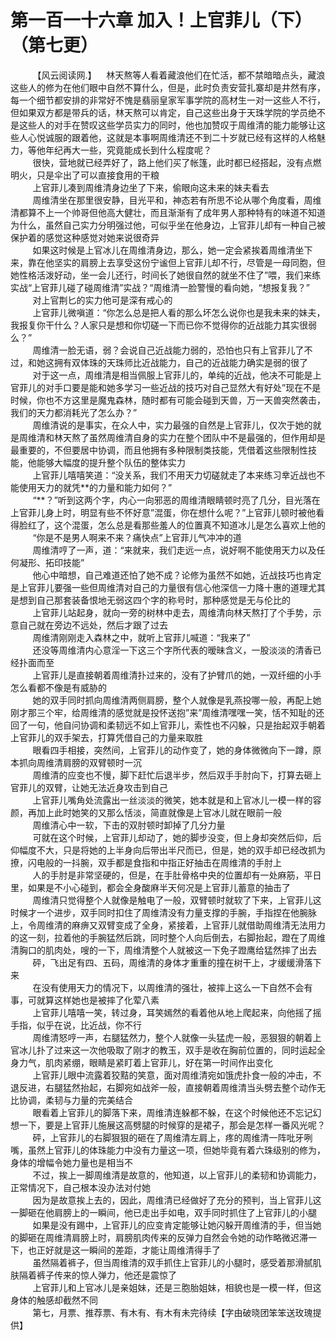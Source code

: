 <h1>第一百一十六章 加入！上官菲儿（下）（第七更）</h1>
<div id="content">&nbsp&nbsp&nbsp&nbsp&nbsp&nbsp&nbsp&nbsp
 【风云阅读网.】    林天熬等人看着藏浪他们在忙活，都不禁暗暗点头，藏浪这些人的修为在他们眼中自然不算什么，但是，此时负责安营扎寨却是井然有序，每一个细节都安排的非常好不愧是翡丽皇家军事学院的高材生一对一这些人不行，但如果双方都是带兵的话，林天熬可以肯定，自己这些出身于天珠学院的学员绝不是这些人的对手在赞叹这些学员实力的同时，他也加赞叹于周维清的能力能够让这些人心悦诚服的跟着他，这就是本事啊周维清还不到二十岁就已经有这样的人格魅力，等他年纪再大一些，究竟能成长到什么程度呢？
 <br/>&nbsp&nbsp&nbsp&nbsp&nbsp&nbsp&nbsp&nbsp
 很快，营地就已经弄好了，路上他们买了帐篷，此时都已经搭起，没有点燃明火，只是伞出了可以直接食用的干粮
 <br/>&nbsp&nbsp&nbsp&nbsp&nbsp&nbsp&nbsp&nbsp
 上官菲儿凑到周维清身边坐了下来，偷眼向这未来的妹夫看去
 <br/>&nbsp&nbsp&nbsp&nbsp&nbsp&nbsp&nbsp&nbsp
 周维清坐在那里很安静，目光平和，神态若有所思不论从哪个角度看，周维清都算不上一个帅哥但他高大健壮，而且渐渐有了成年男人那种特有的味道不知道为什么，虽然自己实力分明强过他，可似乎坐在他身边，上官菲儿却有一种自己被保护着的感觉这种感觉对她来说很奇异
 <br/>&nbsp&nbsp&nbsp&nbsp&nbsp&nbsp&nbsp&nbsp
 如果这时候是上官冰儿在周维清身边，那么，她一定会紧挨着周维清坐下来，靠在他坚实的肩膀上去享受这份宁谧但上官菲儿却不行，尽管是一母同胞，但她性格活泼好动，坐一会儿还行，时间长了她很自然的就坐不住了”喂，我们来练实战“上官菲儿碰了碰周维清”实战？“周维清一脸警慢的看向她，“想报复我？”
 <br/>&nbsp&nbsp&nbsp&nbsp&nbsp&nbsp&nbsp&nbsp
 对上官荆匕的实力他可是深有戒心的
 <br/>&nbsp&nbsp&nbsp&nbsp&nbsp&nbsp&nbsp&nbsp
 上官菲儿微嗔道：“你怎么总是把人看的那么坏怎么说你也是我未来的妹夫，我报复你干什么？人家只是想和你切磋一下而已你不觉得你的近战能力其实很弱么？”
 <br/>&nbsp&nbsp&nbsp&nbsp&nbsp&nbsp&nbsp&nbsp
 周维清一脸无语，弱？会说自己近战能力弱的，恐怕也只有上官菲儿了不过，和她这拥有双体珠的天珠师比近战能力，自己的近战能力确实是弱的很了
 <br/>&nbsp&nbsp&nbsp&nbsp&nbsp&nbsp&nbsp&nbsp
 对于这一点，周维清是相当佩服上官菲儿的，单纯的近战，他决不可能是上官菲儿的对手口要是能和她多学习一些近战的技巧对自己显然大有好处”现在不是时候，你也不方这里是魔鬼森林，随时都有可能会碰到天兽，万一天兽突然袭击，我们的天力都消耗光了怎么办？”
 <br/>&nbsp&nbsp&nbsp&nbsp&nbsp&nbsp&nbsp&nbsp
 周维清说的是事实，在众人中，实力最强的自然是上官菲儿，仅次于她的就是周维清和林天熬了虽然周维清自身的实力在整个团队中不是最强的，但作用却是最重要的，不但要居中协调，而且他拥有多种限制类技能，凭借着这些限制性技能，他能够大幅度的提升整个队伍的整体实力
 <br/>&nbsp&nbsp&nbsp&nbsp&nbsp&nbsp&nbsp&nbsp
 上官菲儿嘻嘻笑道：“没关系，我们不用天力切磋就走了本来练习丵近战也不能使用天力的就凭**的力量和能力如何？”
 <br/>&nbsp&nbsp&nbsp&nbsp&nbsp&nbsp&nbsp&nbsp
 “**？”听到这两个字，内心一向邪恶的周维清眼睛顿时亮了几分，目光落在上官菲儿身上时，明显有些不怀好意”混蛋，你在想什么呢？”上官菲儿顿时被他看得脸红了，这个混蛋，怎么总是看那些羞人的位置真不知道冰儿是怎么喜欢上他的
 <br/>&nbsp&nbsp&nbsp&nbsp&nbsp&nbsp&nbsp&nbsp
 “你是不是男人啊来不来？痛快点”上官菲儿气冲冲的道
 <br/>&nbsp&nbsp&nbsp&nbsp&nbsp&nbsp&nbsp&nbsp
 周维清哼了一声，道：“来就来，我们走远一点，说好啊不能使用天力以及任何凝形、拓印技能”
 <br/>&nbsp&nbsp&nbsp&nbsp&nbsp&nbsp&nbsp&nbsp
 他心中暗想，自己难道还怕了她不成？论修为虽然不如她，近战技巧也肯定是上官菲儿要强一些但周维清对自己的力量很有信心他深信一力降十惠的道理尤其是想到自己那套装备恨地无弱这四个字的称号时，那种感觉是无与伦比的
 <br/>&nbsp&nbsp&nbsp&nbsp&nbsp&nbsp&nbsp&nbsp
 上官菲儿站起身，就向一旁的树林中走去，周维清向林天熬打了个手势，示意自己就在旁边不远处，然后才跟了过去
 <br/>&nbsp&nbsp&nbsp&nbsp&nbsp&nbsp&nbsp&nbsp
 周维清刚刚走入森林之中，就听上官菲儿喊道：“我来了”
 <br/>&nbsp&nbsp&nbsp&nbsp&nbsp&nbsp&nbsp&nbsp
 还没等周维清内心意淫一下这三个字所代表的暧昧含义，一股淡淡的清香已经扑面而至
 <br/>&nbsp&nbsp&nbsp&nbsp&nbsp&nbsp&nbsp&nbsp
 上官菲儿是直接朝着周维清扑过来的，没有了护臂爪的她，一双纤细的小手怎么看都不像是有威胁的
 <br/>&nbsp&nbsp&nbsp&nbsp&nbsp&nbsp&nbsp&nbsp
 她的双手同时抓向周维清两侧肩膀，整个人就像是乳燕投哪一般，再配上她刚才那三个牢，给周维清的感觉就是投怀送抱”来”周维清嘿嘿一笑，恬不知耻的还回了一句，他自问协调和柔韧远不如上官菲儿，索性也不闪躲，只是抬起双手朝着上官菲儿的双手架去，打算凭借自己的力量来取胜
 <br/>&nbsp&nbsp&nbsp&nbsp&nbsp&nbsp&nbsp&nbsp
 眼看四手相接，突然间，上官菲儿的动作变了，她的身体微微向下一蹲，原本抓向周维清肩膀的双臂顿时一沉
 <br/>&nbsp&nbsp&nbsp&nbsp&nbsp&nbsp&nbsp&nbsp
 周维清的应变也不慢，脚下赶忙后退半步，然后双手手肘向下，打算去砸上官菲儿的双臂，让她无法近身攻击到自己
 <br/>&nbsp&nbsp&nbsp&nbsp&nbsp&nbsp&nbsp&nbsp
 上官菲儿嘴角处流露出一丝淡淡的微笑，她本就是和上官冰儿一模一样的容颜，再加上此时她笑的又那么恬淡，简直就像是上官冰儿就在眼前一般
 <br/>&nbsp&nbsp&nbsp&nbsp&nbsp&nbsp&nbsp&nbsp
 周维清心中一软，下击的双肘顿时卸掉了几分力量
 <br/>&nbsp&nbsp&nbsp&nbsp&nbsp&nbsp&nbsp&nbsp
 可就在这个时候，上官菲儿却动了，她的脚步没变，但上身却突然后仰，后仰幅度不大，只是将她的上半身向后带出半尺而已，但是，她的双手却已经改抓为撩，闪电般的一抖腕，双手都是食指和中指正好抽击在周维清的手肘上
 <br/>&nbsp&nbsp&nbsp&nbsp&nbsp&nbsp&nbsp&nbsp
 人的手肘是非常坚硬的，但是，在手肚骨格中央的位置却有一处麻筋，平日里，如果是不小心碰到，都会全身酸麻半天何况是上官菲儿蓄意的抽击了
 <br/>&nbsp&nbsp&nbsp&nbsp&nbsp&nbsp&nbsp&nbsp
 周维清只觉得整个人就像是触电了一般，双臂顿时就软了下来，上官菲儿这时候才一个进步，双手同时扣住了周维清没有力量支撑的手腕，手指捏在他腕脉上，令周维清的麻痹又双臂变成了全身，紧接着，上官菲儿就借助周维清无法用力的这一刻，拉着他的手腕猛然后跳，同时整个人向后倒去，右脚抬起，蹬在了周维清胸口的肌肉处，嗖的一下，周维清整个人就被这一下免子蹬鹰给猛然摔了出去
 <br/>&nbsp&nbsp&nbsp&nbsp&nbsp&nbsp&nbsp&nbsp
 砰，飞出足有四、五码，周维清的身体才重重的撞在树干上，才缓缓滑落下来
 <br/>&nbsp&nbsp&nbsp&nbsp&nbsp&nbsp&nbsp&nbsp
 在没有使用天力的情况下，以周维清的强壮，被摔上这么一下自然不会有事，可就算这样她也是被摔了化荤八素
 <br/>&nbsp&nbsp&nbsp&nbsp&nbsp&nbsp&nbsp&nbsp
 上官菲儿嘻嘻一笑，转过身，耳笑嫣然的看着他从地上爬起来，向他摇了摇手指，似乎在说，比近战，你不行
 <br/>&nbsp&nbsp&nbsp&nbsp&nbsp&nbsp&nbsp&nbsp
 周维清怒哼一声，右腿猛然力，整个人就像一头猛虎一般，恶狠狠的朝着上官冰儿扑了过来这一次他吸取了刚才的教玉，双手是收在胸前位置的，同时运起全身力气，肌肉紧绷，眼睛是紧盯着上官菲儿，好在第一时间作出变化
 <br/>&nbsp&nbsp&nbsp&nbsp&nbsp&nbsp&nbsp&nbsp
 上官菲儿眼中流露着狡黠的笑意，面对周维清宛如饿虎扑食一般的冲击，不退反进，右腿猛然抬起，右脚宛如战斧一般，直接朝着周维清当头劈去整个动作无比协调，柔韧与力量的完美结合
 <br/>&nbsp&nbsp&nbsp&nbsp&nbsp&nbsp&nbsp&nbsp
 眼看着上官菲儿的脚落下来，周维清连躲都不躲，在这个时候他还不忘记幻想一下，要是上官菲儿施展这高劈腿的时候穿的是裙子，那会是怎样一番风光呢？
 <br/>&nbsp&nbsp&nbsp&nbsp&nbsp&nbsp&nbsp&nbsp
 砰，上官菲儿的右脚狠狠的砸在了周维清左肩上，疼的周维清一阵吡牙咧嘴，虽然上官菲儿的体珠能力中没有力量这一项，但她毕竟有着六珠级别的修为，身体的增幅令她力量也是相当不
 <br/>&nbsp&nbsp&nbsp&nbsp&nbsp&nbsp&nbsp&nbsp
 不过，挨上一脚周维清是故意的，他知道，以上官菲儿的柔韧和协调能力，正常情况下，自己根本没办法对付她
 <br/>&nbsp&nbsp&nbsp&nbsp&nbsp&nbsp&nbsp&nbsp
 因为是故意挨上去的，因此，周维清已经做好了充分的预判，当上官菲儿这一脚砸在他肩膀上的一瞬间，他已走出手如电，双手同时抓住了上官菲儿的小腿
 <br/>&nbsp&nbsp&nbsp&nbsp&nbsp&nbsp&nbsp&nbsp
 如果是没有踢中，上官菲儿的应变肯定能够让她闪躲开周维清的手，但当她的脚砸在周维清肩膀上时，肩膀肌肉传来的反弹力自然会令她的动作略微迟滞一下，也正好就是这一瞬间的差距，才能让周维清得手了
 <br/>&nbsp&nbsp&nbsp&nbsp&nbsp&nbsp&nbsp&nbsp
 虽然隔着裤子，但当周维清的双手抓住上官菲儿的小腿时，感受着那滑腻肌肤隔着裤子传来的惊人弹力，他还是震惊了
 <br/>&nbsp&nbsp&nbsp&nbsp&nbsp&nbsp&nbsp&nbsp
 上官菲儿和上官冰儿是亲姐妹，还是三胞胎姐妹，相貌也是一模一样，但这身体的触感却截然不同
 <br/>&nbsp&nbsp&nbsp&nbsp&nbsp&nbsp&nbsp&nbsp
 第七，月票、推荐票、有木有、有木有未完待续【字由破晓团笨笨送玫瑰提供】
 <br/>&nbsp&nbsp&nbsp&nbsp&nbsp&nbsp&nbsp&nbsp
 <br/>&nbsp&nbsp&nbsp&nbsp&nbsp&nbsp&nbsp&nbsp
</div>
